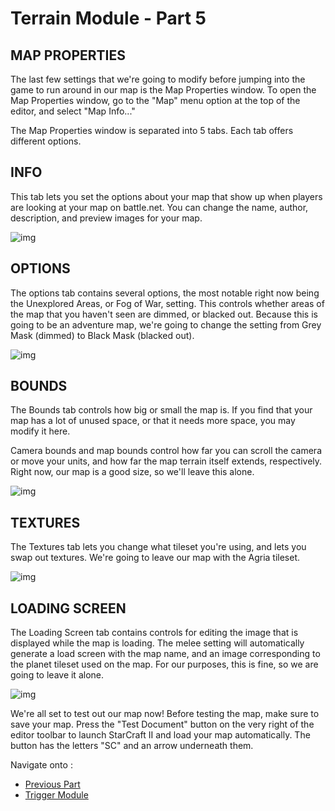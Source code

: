 # Terrain Module - Part 5

## MAP PROPERTIES

The last few settings that we're going to modify before jumping into the game to run around in our map is the Map Properties window. To open the Map Properties window, go to the "Map" menu option at the top of the editor, and select "Map Info..."

The Map Properties window is separated into 5 tabs. Each tab offers different options.

## INFO

This tab lets you set the options about your map that show up when players are looking at your map on battle.net. You can change the name, author, description, and preview images for your map.

![img](https://web.archive.org/web/20150308042045im_/http://media.blizzard.com/sc2/game/maps-and-mods/tutorials/terrain/en-us/036-mapproperties-info.jpg)



## OPTIONS

The options tab contains several options, the most notable right now being the Unexplored Areas, or Fog of War, setting. This controls whether areas of the map that you haven't seen are dimmed, or blacked out. Because this is going to be an adventure map, we're going to change the setting from Grey Mask (dimmed) to Black Mask (blacked out).

![img](https://web.archive.org/web/20150308042045im_/http://media.blizzard.com/sc2/game/maps-and-mods/tutorials/terrain/en-us/037-mapproperties-options.jpg)



## BOUNDS

The Bounds tab controls how big or small the map is. If you find that your map has a lot of unused space, or that it needs more space, you may modify it here.

Camera bounds and map bounds control how far you can scroll the camera or move your units, and how far the map terrain itself extends, respectively. Right now, our map is a good size, so we'll leave this alone.

![img](https://web.archive.org/web/20150308042045im_/http://media.blizzard.com/sc2/game/maps-and-mods/tutorials/terrain/en-us/038-mapproperties-bounds.jpg)



## TEXTURES

The Textures tab lets you change what tileset you're using, and lets you swap out textures. We're going to leave our map with the Agria tileset.

![img](https://web.archive.org/web/20150308042045im_/http://media.blizzard.com/sc2/game/maps-and-mods/tutorials/terrain/en-us/039-mapproperties-textures.jpg)



## LOADING SCREEN

The Loading Screen tab contains controls for editing the image that is displayed while the map is loading. The melee setting will automatically generate a load screen with the map name, and an image corresponding to the planet tileset used on the map. For our purposes, this is fine, so we are going to leave it alone.

![img](https://web.archive.org/web/20150308042045im_/http://media.blizzard.com/sc2/game/maps-and-mods/tutorials/terrain/en-us/040-mapproperties-loadingscreen.jpg)

We're all set to test out our map now! Before testing the map, make sure to save your map. Press the "Test Document" button on the very right of the editor toolbar to launch StarCraft II and load your map automatically. The button has the letters "SC" and an arrow underneath them.

Navigate onto :

- [Previous Part](/terrain/4)
- [Trigger Module](/trigger/1)